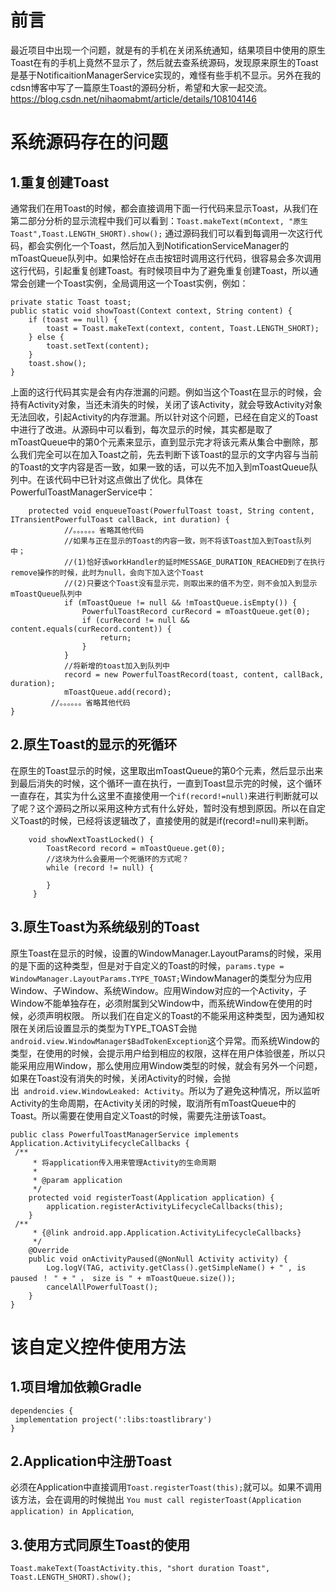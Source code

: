 # 前言
   最近项目中出现一个问题，就是有的手机在关闭系统通知，结果项目中使用的原生Toast在有的手机上竟然不显示了，然后就去查系统源码，发现原来原生的Toast是基于NotificaitionManagerService实现的，难怪有些手机不显示。另外在我的cdsn博客中写了一篇原生Toast的源码分析，希望和大家一起交流。https://blog.csdn.net/nihaomabmt/article/details/108104146
# 系统源码存在的问题
## 1.重复创建Toast
   通常我们在用Toast的时候，都会直接调用下面一行代码来显示Toast，从我们在第二部分分析的显示流程中我们可以看到：`Toast.makeText(mContext, "原生Toast",Toast.LENGTH_SHORT).show();`
通过源码我们可以看到每调用一次这行代码，都会实例化一个Toast，然后加入到NotificationServiceManager的mToastQueue队列中。如果恰好在点击按钮时调用这行代码，很容易会多次调用这行代码，引起重复创建Toast。有时候项目中为了避免重复创建Toast，所以通常会创建一个Toast实例，全局调用这一个Toast实例，例如：
```
private static Toast toast;
public static void showToast(Context context, String content) {
    if (toast == null) {
        toast = Toast.makeText(context, content, Toast.LENGTH_SHORT);
    } else {
        toast.setText(content);
    }
    toast.show();
}
```
上面的这行代码其实是会有内存泄漏的问题。例如当这个Toast在显示的时候，会持有Activity对象，当还未消失的时候，关闭了该Activity，就会导致Activity对象无法回收，引起Activity的内存泄漏。所以针对这个问题，已经在自定义的Toast中进行了改进。从源码中可以看到，每次显示的时候，其实都是取了mToastQueue中的第0个元素来显示，直到显示完才将该元素从集合中删除，那么我们完全可以在加入Toast之前，先去判断下该Toast的显示的文字内容与当前的Toast的文字内容是否一致，如果一致的话，可以先不加入到mToastQueue队列中。在该代码中已针对这点做出了优化。具体在PowerfulToastManagerService中：
```
    protected void enqueueToast(PowerfulToast toast, String content, ITransientPowerfulToast callBack, int duration) {
            //。。。。。。省略其他代码
            //如果与正在显示的Toast的内容一致，则不将该Toast加入到Toast队列中；
            //(1)恰好该workHandler的延时MESSAGE_DURATION_REACHED到了在执行remove操作的时候，此时为null，会向下加入这个Toast
            //(2)只要这个Toast没有显示完，则取出来的值不为空，则不会加入到显示mToastQueue队列中
            if (mToastQueue != null && !mToastQueue.isEmpty()) {
                PowerfulToastRecord curRecord = mToastQueue.get(0);
                if (curRecord != null && content.equals(curRecord.content)) {
                    return;
                }
            }
            //将新增的toast加入到队列中
            record = new PowerfulToastRecord(toast, content, callBack, duration);
            mToastQueue.add(record);
         //。。。。。。省略其他代码
}
```
## 2.原生Toast的显示的死循环
   在原生的Toast显示的时候，这里取出mToastQueue的第0个元素，然后显示出来到最后消失的时候，这个循环一直在执行，一直到Toast显示完的时候，这个循环一直存在，其实为什么这里不直接使用一个`if(record!=null)`来进行判断就可以了呢？这个源码之所以采用这种方式有什么好处，暂时没有想到原因。所以在自定义Toast的时候，已经将该逻辑改了，直接使用的就是if(record!=null)来判断。
```
    void showNextToastLocked() {
        ToastRecord record = mToastQueue.get(0);
        //这块为什么会要用一个死循环的方式呢？
        while (record != null) {
            
        }
     }
```
## 3.原生Toast为系统级别的Toast
  原生Toast在显示的时候，设置的WindowManager.LayoutParams的时候，采用的是下面的这种类型，但是对于自定义的Toast的时候，`params.type = WindowManager.LayoutParams.TYPE_TOAST;`WindowManager的类型分为应用Window、子Window、系统Window。应用Window对应的一个Activity，子Window不能单独存在，必须附属到父Window中，而系统Window在使用的时候，必须声明权限。
  所以我们在自定义的Toast的不能采用这种类型，因为通知权限在关闭后设置显示的类型为TYPE_TOAST会抛`android.view.WindowManager$BadTokenException`这个异常。而系统Window的类型，在使用的时候，会提示用户给到相应的权限，这样在用户体验很差，所以只能采用应用Window，那么使用应用Window类型的时候，就会有另外一个问题，如果在Toast没有消失的时候，关闭Activity的时候，会抛出` android.view.WindowLeaked: Activity`。所以为了避免这种情况，所以监听Activity的生命周期，在Activity关闭的时候，取消所有mToastQueue中的Toast。所以需要在使用自定义Toast的时候，需要先注册该Toast。
```
public class PowerfulToastManagerService implements Application.ActivityLifecycleCallbacks {   
 /**
     * 将application传入用来管理Activity的生命周期
     *
     * @param application
     */
    protected void registerToast(Application application) {
        application.registerActivityLifecycleCallbacks(this);
    }
 /**
     * {@link android.app.Application.ActivityLifecycleCallbacks}
     */
    @Override
    public void onActivityPaused(@NonNull Activity activity) {
        Log.logV(TAG, activity.getClass().getSimpleName() + " , is paused ！ " + " ， size is " + mToastQueue.size());
        cancelAllPowerfulToast();
    }
}
```
# 该自定义控件使用方法
## 1.项目增加依赖Gradle
  ``` 
dependencies {
   implementation project(':libs:toastlibrary')
}
```
## 2.Application中注册Toast
   必须在Application中直接调用`Toast.registerToast(this);`就可以。如果不调用该方法，会在调用的时候抛出 `You must call registerToast(Application application) in Application`,
## 3.使用方式同原生Toast的使用
   `Toast.makeText(ToastActivity.this, "short duration Toast", Toast.LENGTH_SHORT).show();`

